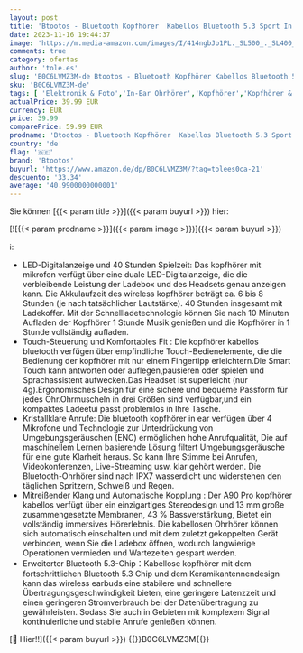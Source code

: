 ```yaml
---
layout: post
title: 'Btootos - Bluetooth Kopfhörer  Kabellos Bluetooth 5.3 Sport In Ear  mit 4 Mikrofon  40 std Spielzeit  LED-Anzeige  ENC Lärmreduzierung HiFi Stereo Ohrhörer für Arbeit und Studium Grün Earbuds'
date: 2023-11-16 19:44:37
image: 'https://m.media-amazon.com/images/I/414ngbJo1PL._SL500_._SL400_.jpg'
comments: true
category: ofertas
author: 'tole.es'
slug: 'B0C6LVMZ3M-de Btootos - Bluetooth Kopfhörer Kabellos Bluetooth 5.3 Sport...'
sku: 'B0C6LVMZ3M-de'
tags: [ 'Elektronik & Foto','In-Ear Ohrhörer','Kopfhörer','Kopfhörer & Zubehör','btootos','🇩🇪', ]
actualPrice: 39.99 EUR
currency: EUR
price: 39.99
comparePrice: 59.99 EUR
prodname: 'Btootos - Bluetooth Kopfhörer  Kabellos Bluetooth 5.3 Sport In Ear  mit 4 Mikrofon  40 std Spielzeit  LED-Anzeige  ENC Lärmreduzierung HiFi Stereo Ohrhörer für Arbeit und Studium Grün Earbuds'
country: 'de'
flag: '🇩🇪'
brand: 'Btootos'
buyurl: 'https://www.amazon.de/dp/B0C6LVMZ3M/?tag=tolees0ca-21'
descuento: '33.34'
average: '40.9900000000001'
---
```


Sie können [{{< param title >}}]({{< param buyurl >}}) hier:

[![{{< param prodname >}}]({{< param image >}})]({{< param buyurl >}})

ℹ️:

- LED-Digitalanzeige und 40 Stunden Spielzeit: Das kopfhörer mit mikrofon verfügt über eine duale LED-Digitalanzeige, die die verbleibende Leistung der Ladebox und des Headsets genau anzeigen kann. Die Akkulaufzeit des wireless kopfhörer beträgt ca. 6 bis 8 Stunden (je nach tatsächlicher Lautstärke). 40 Stunden insgesamt mit Ladekoffer. Mit der Schnellladetechnologie können Sie nach 10 Minuten Aufladen der Kopfhörer 1 Stunde Musik genießen und die Kopfhörer in 1 Stunde vollständig aufladen.
- Touch-Steuerung und Komfortables Fit : Die kopfhörer kabellos bluetooth verfügen über empfindliche Touch-Bedienelemente, die die Bedienung der kopfhörer mit nur einem Fingertipp erleichtern.Die Smart Touch kann antworten oder auflegen,pausieren oder spielen und Sprachassistent aufwecken.Das Headset ist superleicht (nur 4g).Ergonomisches Design für eine sichere und bequeme Passform für jedes Ohr.Ohrmuscheln in drei Größen sind verfügbar,und ein kompaktes Ladeetui passt problemlos in Ihre Tasche.
- Kristallklare Anrufe: Die bluetooth kopfhörer in ear verfügen über 4 Mikrofone und Technologie zur Unterdrückung von Umgebungsgeräuschen (ENC) ermöglichen hohe Anrufqualität, Die auf maschinellem Lernen basierende Lösung filtert Umgebungsgeräusche für eine gute Klarheit heraus. So kann Ihre Stimme bei Anrufen, Videokonferenzen, Live-Streaming usw. klar gehört werden. Die Bluetooth-Ohrhörer sind nach IPX7 wasserdicht und widerstehen den täglichen Spritzern, Schweiß und Regen.
- Mitreißender Klang und Automatische Kopplung : Der A90 Pro kopfhörer kabellos verfügt über ein einzigartiges Stereodesign und 13 mm große zusammengesetzte Membranen, 43 % Bassverstärkung, Bietet ein vollständig immersives Hörerlebnis. Die kabellosen Ohrhörer können sich automatisch einschalten und mit dem zuletzt gekoppelten Gerät verbinden, wenn Sie die Ladebox öffnen, wodurch langwierige Operationen vermieden und Wartezeiten gespart werden.
- Erweiterter Bluetooth 5.3-Chip：Kabellose kopfhörer mit dem fortschrittlichen Bluetooth 5.3 Chip und dem Keramikantennendesign kann das wireless earbuds eine stabilere und schnellere Übertragungsgeschwindigkeit bieten, eine geringere Latenzzeit und einen geringeren Stromverbrauch bei der Datenübertragung zu gewährleisten. Sodass Sie auch in Gebieten mit komplexem Signal kontinuierliche und stabile Anrufe genießen können.

[🛒 Hier!!]({{< param buyurl >}})
{{<world>}}B0C6LVMZ3M{{</world>}}
